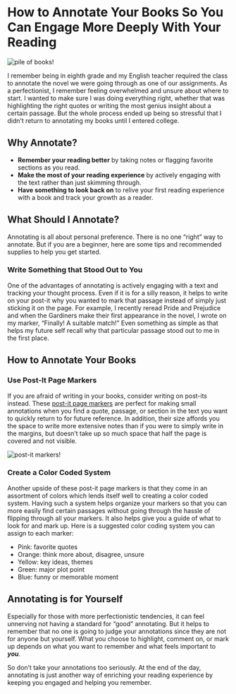 # How to Annotate Your Books So You Can Engage More Deeply With Your Reading

![pile of books!](https://images.unsplash.com/photo-1521056787327-165dc2a32836?q=80&w=2650&auto=format&fit=crop&ixlib=rb-4.0.3&ixid=M3wxMjA3fDB8MHxwaG90by1wYWdlfHx8fGVufDB8fHx8fA%3D%3D)

I remember being in eighth grade and my English teacher required the class to annotate the novel we were going through as one of our assignments. As a perfectionist, I remember feeling overwhelmed and unsure about where to start. I wanted to make sure I was doing everything right, whether that was highlighting the right quotes or writing the most genius insight about a certain passage. But the whole process ended up being so stressful that I didn’t return to annotating my books until I entered college. 

## Why Annotate?

- **Remember your reading better** by taking notes or flagging favorite sections as you read.
- **Make the most of your reading experience** by actively engaging with the text rather than just skimming through.
- **Have something to look back on** to relive your first reading experience with a book and track your growth as a reader.

## What Should I Annotate?

Annotating is all about personal preference. There is no one “right” way to annotate. But if you are a beginner, here are some tips and recommended supplies to help you get started. 

### Write Something that Stood Out to You

One of the advantages of annotating is actively engaging with a text and tracking your thought process. Even if it is for a silly reason, it helps to write on your post-it why you wanted to mark that passage instead of simply just sticking it on the page. For example, I recently reread Pride and Prejudice and when the Gardiners make their first appearance in the novel, I wrote on my marker, “Finally! A suitable match!” Even something as simple as that helps my future self recall why that particular passage stood out to me in the first place. 

## How to Annotate Your Books 

### Use Post-It Page Markers

If you are afraid of writing in your books, consider writing on post-its instead. These [post-it page markers](https://www.amazon.com/Post-Markers-Assorted-Fluorescent-670-5AF/dp/B00006JNML) are perfect for making small annotations when you find a quote, passage, or section in the text you want to quickly return to for future reference. In addition, their size affords you the space to write more extensive notes than if you were to simply write in the margins, but doesn’t take up so much space that half the page is covered and not visible.   

![post-it markers!](https://m.media-amazon.com/images/I/71HQ8TOlz6L._AC_UF894,1000_QL80_.jpg)

### Create a Color Coded System 

Another upside of these post-it page markers is that they come in an assortment of colors which lends itself well to creating a color coded system. Having such a system helps organize your markers so that you can more easily find certain passages without going through the hassle of flipping through all your markers. It also helps give you a guide of what to look for and mark up. Here is a suggested color coding system you can assign to each marker:

- Pink: favorite quotes
- Orange: think more about, disagree, unsure
- Yellow: key ideas, themes
- Green: major plot point 
- Blue: funny or memorable moment

## Annotating is for Yourself

Especially for those with more perfectionistic tendencies, it can feel unnerving not having a standard for “good” annotating. But it helps to remember that no one is going to judge your annotations since they are not for anyone but yourself. What you choose to highlight, comment on, or mark up depends on what you want to remember and what feels important to ***you***. 

So don’t take your annotations too seriously. At the end of the day, annotating is just another way of enriching your reading experience by keeping you engaged and helping you remember. 
